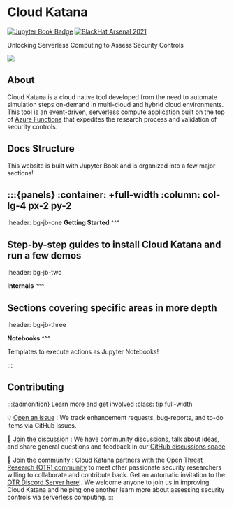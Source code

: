 # Cloud Katana

[![Jupyter Book Badge](https://jupyterbook.org/badge.svg)](https://cloud-katana.com)
[![BlackHat Arsenal 2021](https://raw.githubusercontent.com/toolswatch/badges/master/arsenal/usa/2021.svg)](https://www.blackhat.com/us-21/arsenal/schedule/#cloud-katana-24120)

Unlocking Serverless Computing to Assess Security Controls

![](images/KatanaDesign.png)

## About

Cloud Katana is a cloud native tool developed from the need to automate simulation steps on-demand in multi-cloud and hybrid cloud environments. This tool is an event-driven, serverless compute application built on the top of [Azure Functions](https://docs.microsoft.com/en-us/azure/azure-functions/functions-overview) that expedites the research process and validation of security controls.

## Docs Structure

This website is built with Jupyter Book and is organized into a few major sections!

:::{panels}
:container: +full-width
:column: col-lg-4 px-2 py-2
---
:header: bg-jb-one
**Getting Started**
^^^

Step-by-step guides to install Cloud Katana and run a few demos
---
:header: bg-jb-two

**Internals**
^^^

Sections covering specific areas in more depth
---
:header: bg-jb-three

**Notebooks**
^^^

Templates to execute actions as Jupyter Notebooks!

:::


## Contributing

:::{admonition} Learn more and get involved
:class: tip full-width

💡 [Open an issue](https://github.com/Azure/Cloud-Katana/issues/new/choose)
: We track enhancement requests, bug-reports, and to-do items via GitHub issues.

💬 [Join the discussion](https://github.com/Azure/Cloud-Katana/discussions)
: We have community discussions, talk about ideas, and share general questions and feedback in our [GitHub discussions space](https://github.com/Azure/Cloud-Katana/discussions).

🙌 Join the community
: Cloud Katana partners with the [Open Threat Research (OTR) community](https://twitter.com/OTR_Community) to meet other passionate security researchers willing to collaborate and contribute back.
  Get an automatic invitation to the [OTR Discord Server here](https://discord.com/invite/efBGmbQ)!.
  We welcome anyone to join us in improving Cloud Katana and helping one another learn more about assessing security controls via serverless computing.
:::
